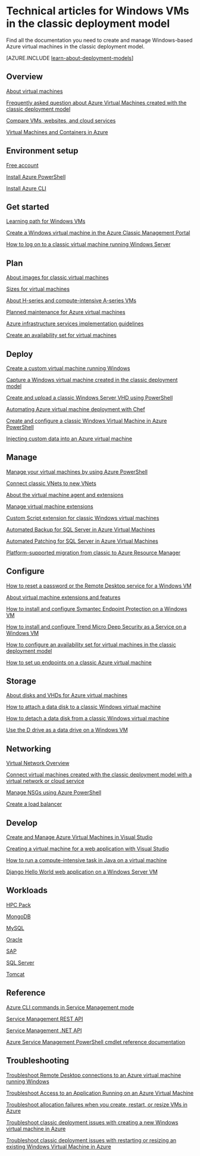 <properties
    pageTitle="Technical articles for classic Windows VMs | Azure"
    description="A complete list of Azure documentation articles for Windows virtual machines in the classic deployment model"
    services="virtual-machines-windows"
    documentationcenter=""
    author="dlepow"
    manager="timlt"
    tags="azure-service-management"
    editor="" />
<tags
    ms.assetid="7f9a508b-34ec-4bdb-92d1-8844480369d5"
    ms.service="virtual-machines-windows"
    ms.devlang="na"
    ms.topic="article"
    ms.tgt_pltfrm="vm-windows"
    ms.workload="infrastructure-services"
    ms.date="08/05/2016"
    wacn.date=""
    ms.author="danlep" />

# Technical articles for Windows VMs in the classic deployment model
Find all the documentation you need to create and manage Windows-based Azure virtual machines in the classic deployment model.

[AZURE.INCLUDE [learn-about-deployment-models](../../includes/learn-about-deployment-models-classic-include.md)]

## Overview
[About virtual machines](/documentation/articles/virtual-machines-windows-about/)

[Frequently asked question about Azure Virtual Machines created with the classic deployment model](/documentation/articles/virtual-machines-windows-classic-faq/)

[Compare VMs, websites, and cloud services](/documentation/articles/choose-web-site-cloud-service-vm/)

[Virtual Machines and Containers in Azure](/documentation/articles/virtual-machines-windows-containers/)

## Environment setup
[Free account](https://azure.microsoft.com/free/)

[Install Azure PowerShell](/documentation/articles/powershell-install-configure/)

[Install Azure CLI](/documentation/articles/xplat-cli-install/)

## Get started
[Learning path for Windows VMs](https://azure.microsoft.com/documentation/learning-paths/virtual-machines/)

[Create a Windows virtual machine in the Azure Classic Management Portal](/documentation/articles/virtual-machines-windows-classic-tutorial/)

[How to log on to a classic virtual machine running Windows Server](/documentation/articles/virtual-machines-windows-classic-connect-logon/)

## Plan
[About images for classic virtual machines](/documentation/articles/virtual-machines-windows-classic-about-images/)

[Sizes for virtual machines](/documentation/articles/virtual-machines-windows-sizes/)

[About H-series and compute-intensive A-series VMs](/documentation/articles/virtual-machines-windows-a8-a9-a10-a11-specs/)

[Planned maintenance for Azure virtual machines](/documentation/articles/virtual-machines-windows-planned-maintenance/)

[Azure infrastructure services implementation guidelines](/documentation/articles/virtual-machines-windows-infrastructure-subscription-accounts-guidelines/)

[Create an availability set for virtual machines](/documentation/articles/virtual-machines-windows-classic-configure-availability/)

## Deploy
[Create a custom virtual machine running Windows](/documentation/articles/virtual-machines-windows-classic-createportal/)

[Capture a Windows virtual machine created in the classic deployment model](/documentation/articles/virtual-machines-windows-classic-capture-image/)

[Create and upload a classic Windows Server VHD using PowerShell](/documentation/articles/virtual-machines-windows-classic-createupload-vhd/)

[Automating Azure virtual machine deployment with Chef](/documentation/articles/virtual-machines-windows-chef-automation/)

[Create and configure a classic Windows Virtual Machine in Azure PowerShell](/documentation/articles/virtual-machines-windows-classic-create-powershell/)

[Injecting custom data into an Azure virtual machine](/documentation/articles/virtual-machines-windows-classic-inject-custom-data/)

## Manage
[Manage your virtual machines by using Azure PowerShell](/documentation/articles/virtual-machines-windows-classic-manage-psh/)

[Connect classic VNets to new VNets](/documentation/articles/vpn-gateway-connect-different-deployment-models-powershell/)

[About the virtual machine agent and extensions](/documentation/articles/virtual-machines-windows-classic-agents-and-extensions/)

[Manage virtual machine extensions](/documentation/articles/virtual-machines-windows-classic-manage-extensions/)

[Custom Script extension for classic Windows virtual machines](/documentation/articles/virtual-machines-windows-classic-extensions-customscript/)

[Automated Backup for SQL Server in Azure Virtual Machines](/documentation/articles/virtual-machines-windows-classic-sql-automated-backup/)

[Automated Patching for SQL Server in Azure Virtual Machines](/documentation/articles/virtual-machines-windows-classic-sql-automated-patching/)

[Platform-supported migration from classic to Azure Resource Manager](/documentation/articles/virtual-machines-windows-migration-classic-resource-manager-deep-dive/)

## Configure
[How to reset a password or the Remote Desktop service for a Windows VM](/documentation/articles/virtual-machines-windows-reset-rdp/)

[About virtual machine extensions and features](/documentation/articles/virtual-machines-windows-extensions-features/)

[How to install and configure Symantec Endpoint Protection on a Windows VM](/documentation/articles/virtual-machines-windows-classic-install-symantec/)

[How to install and configure Trend Micro Deep Security as a Service on a Windows VM](/documentation/articles/virtual-machines-windows-classic-install-trend/)

[How to configure an availability set for virtual machines in the classic deployment model](/documentation/articles/virtual-machines-windows-classic-configure-availability/)

[How to set up endpoints on a classic Azure virtual machine](/documentation/articles/virtual-machines-windows-classic-setup-endpoints/)

## Storage
[About disks and VHDs for Azure virtual machines](/documentation/articles/virtual-machines-windows-about-disks-vhds/)

[How to attach a data disk to a classic Windows virtual machine](/documentation/articles/virtual-machines-windows-classic-attach-disk/)

[How to detach a data disk from a classic Windows virtual machine](/documentation/articles/virtual-machines-windows-classic-detach-disk/)

[Use the D drive as a data drive on a Windows VM](/documentation/articles/virtual-machines-windows-classic-change-drive-letter/)

## Networking
[Virtual Network Overview](/documentation/articles/virtual-networks-overview/)

[Connect virtual machines created with the classic deployment model with a virtual network or cloud service](/documentation/articles/virtual-machines-windows-classic-connect-vms/)

[Manage NSGs using Azure PowerShell](/documentation/articles/virtual-networks-create-nsg-classic-ps/)

[Create a load balancer](/documentation/articles/load-balancer-get-started-internet-classic-portal/)

## Develop
[Create and Manage Azure Virtual Machines in Visual Studio](/documentation/articles/virtual-machines-windows-classic-manage-visual-studio/)

[Creating a virtual machine for a web application with Visual Studio](/documentation/articles/virtual-machines-windows-classic-web-app-visual-studio/)

[How to run a compute-intensive task in Java on a virtual machine](/documentation/articles/virtual-machines-windows-classic-java-run-compute-intensive-task/)

[Django Hello World web application on a Windows Server VM](/documentation/articles/virtual-machines-windows-classic-python-django-web-app/)

## Workloads
[HPC Pack](/documentation/articles/virtual-machines-windows-hpcpack-cluster-options/)

[MongoDB](/documentation/articles/virtual-machines-windows-classic-install-mongodb/)

[MySQL](/documentation/articles/virtual-machines-windows-classic-mysql-2008r2/)

[Oracle](http://www.oracle.com/technetwork/topics/cloud/faq-1963009.html#support)

[SAP](/documentation/articles/virtual-machines-windows-classic-sap-get-started/)

[SQL Server](/documentation/articles/virtual-machines-windows-sql-server-iaas-overview/)

[Tomcat](/documentation/articles/virtual-machines-windows-classic-java-run-tomcat-app-server/)

## Reference
[Azure CLI commands in Service Management mode](/documentation/articles/virtual-machines-command-line-tools/)

[Service Management REST API](https://msdn.microsoft.com/zh-cn/library/azure/ee460799.aspx)

[Service Management .NET API](https://msdn.microsoft.com/zh-cn/library/azure/mt420161.aspx)

[Azure Service Management PowerShell cmdlet reference documentation](https://msdn.microsoft.com/zh-cn/library/azure/dn708504.aspx)

## Troubleshooting
[Troubleshoot Remote Desktop connections to an Azure virtual machine running Windows](/documentation/articles/virtual-machines-windows-troubleshoot-rdp-connection/)

[Troubleshoot Access to an Application Running on an Azure Virtual Machine](/documentation/articles/virtual-machines-windows-troubleshoot-app-connection/)

[Troubleshoot allocation failures when you create, restart, or resize VMs in Azure](/documentation/articles/virtual-machines-windows-allocation-failure/)

[Troubleshoot classic deployment issues with creating a new Windows virtual machine in Azure](/documentation/articles/virtual-machines-windows-classic-troubleshoot-deployment-new-vm/)

[Troubleshoot classic deployment issues with restarting or resizing an existing Windows Virtual Machine in Azure](/documentation/articles/virtual-machines-windows-classic-restart-resize-error-troubleshooting/)
